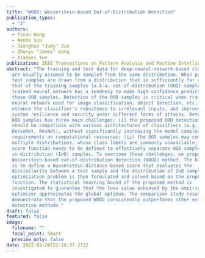```yaml
---
title: "WOOD: Wasserstein-based Out-of-Distribution Detection"
publication_types:
  - "2"
authors:
  - Yinan Wang
  - Wenbo Sun
  - Jionghua "Judy" Jin
  - Zhenyu "James" Kong
  - Xiaowei Yue
publication: IEEE Transactions on Pattern Analysis and Machine Intelligence (under review)
abstract: "The training and test data for deep-neural-network-based classifiers
  are usually assumed to be sampled from the same distribution. When part of the
  test samples are drawn from a distribution that is sufficiently far away from
  that of the training samples (a.k.a. out-of-distribution (OOD) samples), the
  trained neural network has a tendency to make high confidence predictions for
  these OOD samples. Detection of the OOD samples is critical when training a
  neural network used for image classification, object detection, etc. It can
  enhance the classifier's robustness to irrelevant inputs, and improve the
  system resilience and security under different forms of attacks. Detection of
  OOD samples has three main challenges: (i) the proposed OOD detection method
  should be compatible with various architectures of classifiers (e.g.,
  DenseNet, ResNet), without significantly increasing the model complexity and
  requirements on computational resources; (ii) the OOD samples may come from
  multiple distributions, whose class labels are commonly unavailable; (iii) a
  score function needs to be defined to effectively separate OOD samples from
  in-distribution (InD) samples. To overcome these challenges, we propose a
  Wasserstein-based out-of-distribution detection (WOOD) method. The basic idea
  is to define a Wasserstein-distance-based score that evaluates the
  dissimilarity between a test sample and the distribution of InD samples. An
  optimization problem is then formulated and solved based on the proposed score
  function. The statistical learning bound of the proposed method is
  investigated to guarantee that the loss value achieved by the empirical
  optimizer approximates the global optimum. The comparison study results
  demonstrate that the proposed WOOD consistently outperforms other existing OOD
  detection methods."
draft: false
featured: false
image:
  filename: ""
  focal_point: Smart
  preview_only: false
date: 2022-03-26T22:16:37.272Z
---
```

